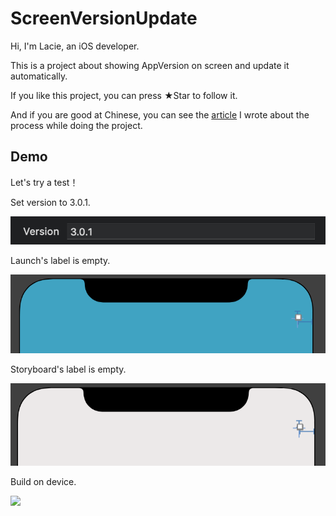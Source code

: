 # ScreenVersionUpdate
Hi, I'm Lacie, an iOS developer.

This is a project about showing AppVersion on screen and update it automatically.

If you like this project, you can press ★Star to follow it.

And if you are good at Chinese, you can see the [article](https://ithelp.ithome.com.tw/articles/10226352) I wrote about the process while doing the project.

## Demo

Let's try a test！

Set version to 3.0.1.

<img src="https://github.com/yuyuma17/ScreenVersionUpdate/blob/master/Demo/demo1.png"> 

Launch's label is empty.

<img src="https://github.com/yuyuma17/ScreenVersionUpdate/blob/master/Demo/demo2.png"> 

Storyboard's label is empty.

<img src="https://github.com/yuyuma17/ScreenVersionUpdate/blob/master/Demo/demo3.png"> 

Build on device.

<img src="https://github.com/yuyuma17/ScreenVersionUpdate/blob/master/Demo/demo4.gif"> 

